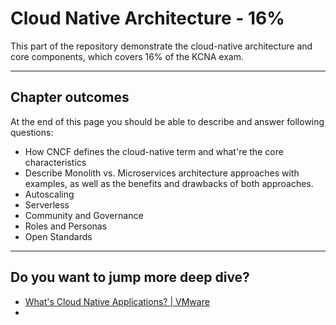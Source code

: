 # Cloud Native Architecture - 16%
This part of the repository demonstrate the cloud-native architecture and core components, which covers 16% of the KCNA exam.

---

## Chapter outcomes
At the end of this page you should be able to describe and answer following questions:
- How CNCF defines the cloud-native term and what're the core characteristics
- Describe Monolith vs. Microservices architecture approaches with examples, as well as the benefits and drawbacks of both approaches.
- Autoscaling
- Serverless
- Community and Governance 
- Roles and Personas
- Open Standards

---

## Do you want to jump more deep dive?
- [What's Cloud Native Applications? | VMware](https://tanzu.vmware.com/cloud-native)
- 